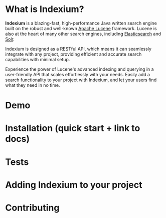 # What is Indexium?

**Indexium** is a blazing-fast, high-performance Java written search engine built on the robust and well-known [Apache Lucene](https://lucene.apache.org/core/) framework.
Lucene is also at the heart of many other search engines, including [Elasticsearch](https://www.elastic.co/) and [Solr](https://lucene.apache.org/solr/).


Indexium is designed as a RESTful API, which means it can seamlessly integrate with any project, providing efficient and accurate search capabilities with minimal setup.

Experience the power of Lucene's advanced indexing and querying in a user-friendly API that scales effortlessly with your needs. Easily add a search functionality to your project with Indexium, and let your users find what they need in no time.


# Demo

# Installation (quick start + link to docs)

# Tests

# Adding Indexium to your project

# Contributing